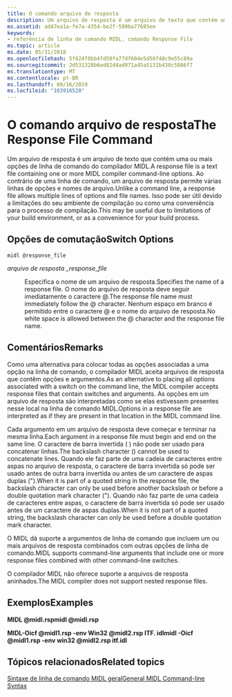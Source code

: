 ```yaml
---
title: O comando arquivo de resposta
description: Um arquivo de resposta é um arquivo de texto que contém uma ou mais opções de linha de comando do compilador MIDL.
ms.assetid: ad47ea1a-fe7a-4354-be2f-599ba77685ee
keywords:
- referência de linha de comando MIDL, comando Response File
ms.topic: article
ms.date: 05/31/2018
ms.openlocfilehash: 5f624f8bb4fd50fa77df604e5d56f48c9e55c89a
ms.sourcegitcommit: 2d531328b6ed82d4ad971a45a5131b430c5866f7
ms.translationtype: MT
ms.contentlocale: pt-BR
ms.lasthandoff: 09/16/2019
ms.locfileid: "103916520"
---
```

# <a name="the-response-file-command"></a><span data-ttu-id="ab6cc-104">O comando arquivo de resposta</span><span class="sxs-lookup"><span data-stu-id="ab6cc-104">The Response File Command</span></span>

<span data-ttu-id="ab6cc-105">Um arquivo de resposta é um arquivo de texto que contém uma ou mais opções de linha de comando do compilador MIDL.</span><span class="sxs-lookup"><span data-stu-id="ab6cc-105">A response file is a text file containing one or more MIDL compiler command-line options.</span></span> <span data-ttu-id="ab6cc-106">Ao contrário de uma linha de comando, um arquivo de resposta permite várias linhas de opções e nomes de arquivo.</span><span class="sxs-lookup"><span data-stu-id="ab6cc-106">Unlike a command line, a response file allows multiple lines of options and file names.</span></span> <span data-ttu-id="ab6cc-107">Isso pode ser útil devido a limitações do seu ambiente de compilação ou como uma conveniência para o processo de compilação.</span><span class="sxs-lookup"><span data-stu-id="ab6cc-107">This may be useful due to limitations of your build environment, or as a convenience for your build process.</span></span>

## <a name="switch-options"></a><span data-ttu-id="ab6cc-108">Opções de comutação</span><span class="sxs-lookup"><span data-stu-id="ab6cc-108">Switch Options</span></span>

``` syntax
midl @response_file
```

<dl> <dt>

<span data-ttu-id="ab6cc-109"><span id="response_file"></span><span id="RESPONSE_FILE"></span>*arquivo de resposta \_*</span><span class="sxs-lookup"><span data-stu-id="ab6cc-109"><span id="response_file"></span><span id="RESPONSE_FILE"></span>*response\_file*</span></span>
</dt> <dd>

<span data-ttu-id="ab6cc-110">Especifica o nome de um arquivo de resposta.</span><span class="sxs-lookup"><span data-stu-id="ab6cc-110">Specifies the name of a response file.</span></span> <span data-ttu-id="ab6cc-111">O nome do arquivo de resposta deve seguir imediatamente o caractere @.</span><span class="sxs-lookup"><span data-stu-id="ab6cc-111">The response file name must immediately follow the @ character.</span></span> <span data-ttu-id="ab6cc-112">Nenhum espaço em branco é permitido entre o caractere @ e o nome do arquivo de resposta.</span><span class="sxs-lookup"><span data-stu-id="ab6cc-112">No white space is allowed between the @ character and the response file name.</span></span>

</dd> </dl>

## <a name="remarks"></a><span data-ttu-id="ab6cc-113">Comentários</span><span class="sxs-lookup"><span data-stu-id="ab6cc-113">Remarks</span></span>

<span data-ttu-id="ab6cc-114">Como uma alternativa para colocar todas as opções associadas a uma opção na linha de comando, o compilador MIDL aceita arquivos de resposta que contêm opções e argumentos.</span><span class="sxs-lookup"><span data-stu-id="ab6cc-114">As an alternative to placing all options associated with a switch on the command line, the MIDL compiler accepts response files that contain switches and arguments.</span></span> <span data-ttu-id="ab6cc-115">As opções em um arquivo de resposta são interpretadas como se elas estivessem presentes nesse local na linha de comando MIDL.</span><span class="sxs-lookup"><span data-stu-id="ab6cc-115">Options in a response file are interpreted as if they are present in that location in the MIDL command line.</span></span>

<span data-ttu-id="ab6cc-116">Cada argumento em um arquivo de resposta deve começar e terminar na mesma linha.</span><span class="sxs-lookup"><span data-stu-id="ab6cc-116">Each argument in a response file must begin and end on the same line.</span></span> <span data-ttu-id="ab6cc-117">O caractere de barra invertida ( \) não pode ser usado para concatenar linhas.</span><span class="sxs-lookup"><span data-stu-id="ab6cc-117">The backslash character (\) cannot be used to concatenate lines.</span></span> <span data-ttu-id="ab6cc-118">Quando ele faz parte de uma cadeia de caracteres entre aspas no arquivo de resposta, o caractere de barra invertida só pode ser usado antes de outra barra invertida ou antes de um caractere de aspas duplas (").</span><span class="sxs-lookup"><span data-stu-id="ab6cc-118">When it is part of a quoted string in the response file, the backslash character can only be used before another backslash or before a double quotation mark character (").</span></span> <span data-ttu-id="ab6cc-119">Quando não faz parte de uma cadeia de caracteres entre aspas, o caractere de barra invertida só pode ser usado antes de um caractere de aspas duplas.</span><span class="sxs-lookup"><span data-stu-id="ab6cc-119">When it is not part of a quoted string, the backslash character can only be used before a double quotation mark character.</span></span>

<span data-ttu-id="ab6cc-120">O MIDL dá suporte a argumentos de linha de comando que incluem um ou mais arquivos de resposta combinados com outras opções de linha de comando.</span><span class="sxs-lookup"><span data-stu-id="ab6cc-120">MIDL supports command-line arguments that include one or more response files combined with other command-line switches.</span></span>

<span data-ttu-id="ab6cc-121">O compilador MIDL não oferece suporte a arquivos de resposta aninhados.</span><span class="sxs-lookup"><span data-stu-id="ab6cc-121">The MIDL compiler does not support nested response files.</span></span>

## <a name="examples"></a><span data-ttu-id="ab6cc-122">Exemplos</span><span class="sxs-lookup"><span data-stu-id="ab6cc-122">Examples</span></span>

<span data-ttu-id="ab6cc-123">**MIDL @midl.rsp**</span><span class="sxs-lookup"><span data-stu-id="ab6cc-123">**midl @midl.rsp**</span></span>

<span data-ttu-id="ab6cc-124">**MIDL-Oicf @midl1.rsp -env Win32 @midl2.rsp ITF. idl**</span><span class="sxs-lookup"><span data-stu-id="ab6cc-124">**midl -Oicf @midl1.rsp -env win32 @midl2.rsp itf.idl**</span></span>

## <a name="related-topics"></a><span data-ttu-id="ab6cc-125">Tópicos relacionados</span><span class="sxs-lookup"><span data-stu-id="ab6cc-125">Related topics</span></span>

<dl> <dt>

[<span data-ttu-id="ab6cc-126">Sintaxe de linha de comando MIDL geral</span><span class="sxs-lookup"><span data-stu-id="ab6cc-126">General MIDL Command-line Syntax</span></span>](general-midl-command-line-syntax.md)
</dt> </dl>

 

 




